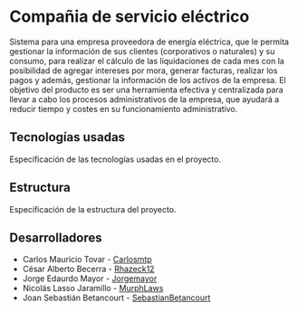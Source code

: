 # Compañia de servicio eléctrico #

Sistema para una empresa proveedora de energía eléctrica, que le permita gestionar la información de sus clientes (corporativos o naturales) y su consumo, para realizar el cálculo de las liquidaciones de cada mes con la posibilidad de agregar intereses por mora, generar facturas, realizar los pagos y además, gestionar la información de los activos de la empresa. El objetivo del producto es ser una herramienta efectiva y centralizada para llevar a cabo los procesos administrativos de la empresa, que ayudará a reducir tiempo y costes en su funcionamiento administrativo.

## Tecnologías usadas ##
Especificación de las tecnologías usadas en el proyecto.

## Estructura ##
Especificación de la estructura del proyecto.

## Desarrolladores ##

* Carlos Mauricio Tovar - [Carlosmtp](https://github.com/Carlosmtp)
* César Alberto Becerra - [Rhazeck12](https://github.com/Rhazek12)
* Jorge Edaurdo Mayor - [Jorgemayor](https://github.com/Jorgemayor)
* Nicolás Lasso Jaramillo - [MurphLaws](https://github.com/MurphLaws)
* Joan Sebastián Betancourt - [SebastianBetancourt](https://github.com/SebastianBetancourt)
